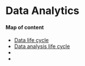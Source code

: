 # Data Analytics

#### Map of content

* [Data life cycle](/Data_Analytics_Theory/data_life_cycle.md)
* [Data analysis life cycle](/Data_Analytics_Theory/data_analysis_life_cycle.md)
* 
*
